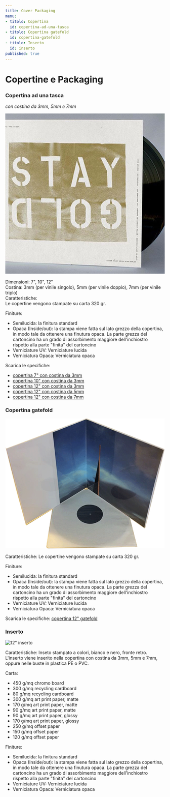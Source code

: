 ```yaml
---
title: Cover Packaging
menu:
- titolo: Copertina
  id: copertina-ad-una-tasca
- titolo: Copertina gatefold
  id: copertina-gatefold
- titolo: Inserto
  id: inserto
published: true
---
```


# Copertine e Packaging

### Copertina ad una tasca
*con costina da 3mm, 5mm e 7mm*


![12" cover costina 3mm](/img/Costina3mm_.jpg)

Dimensioni: 7", 10", 12"<br>
Costina: 3mm (per vinile singolo), 5mm (per vinile doppio), 7mm (per vinile triplo)<br>
Caratteristiche:<br>
Le copertine vengono stampate su carta 320 gr. 

Finiture:

* Semilucida: la finitura standard
* Opaca (Inside/out): la stampa viene fatta sul lato grezzo della copertina, in modo tale da ottenere una finutura opaca. La parte grezza del cartoncino ha un grado di assorbimento maggiore dell'inchiostro rispetto alla parte "finita" del cartoncino
* Verniciature UV: Verniciature lucida
* Verniciatura Opaca: Verniciatura opaca

Scarica le specifiche:

* <a href="https://dl.dropboxusercontent.com/u/6988499/TEMPLATES/Specs%20RAND/7inch_cover.pdf" target="_blank">copertina 7" con costina da 3mm</a>
* <a href="https://www.dropbox.com/home/public/TEMPLATES/Specs%20RAND?preview=12inch_cover_1lp_3mm.pdf" target="_blank">copertina 10" con costina da 3mm</a>
* <a href="https://dl.dropboxusercontent.com/u/6988499/TEMPLATES/Specs%20RAND/12inch_cover_1lp_3mm.pdf" target="_blank">copertina 12" con costina da 3mm</a>
* <a href="https://dl.dropboxusercontent.com/u/6988499/TEMPLATES/Specs%20RAND/12inch_cover_2lp_5mm.pdf" target="_blank">copertina 12" con costina da 5mm</a>
* <a href="https://dl.dropboxusercontent.com/u/6988499/TEMPLATES/Specs%20RAND/12inch_cover_3lp_7mm.pdf" target="_blank">copertina 12" con costina da 7mm</a>



### Copertina gatefold

![12" gatefold cover](/img/gatefold800px.png)

Caratteristiche:
Le copertine vengono stampate su carta 320 gr. 

Finiture:

* Semilucida: la finitura standard
* Opaca (Inside/out): la stampa viene fatta sul lato grezzo della copertina, in modo tale da ottenere una finutura opaca. La parte grezza del cartoncino ha un grado di assorbimento maggiore dell'inchiostro rispetto alla parte "finita" del cartoncino
* Verniciature UV: Verniciature lucida
* Verniciatura Opaca: Verniciatura opaca

Scarica le specifiche:
<a href="https://dl.dropboxusercontent.com/u/6988499/TEMPLATES/Specs%20RAND/12inch_klappcover_7mm.pdf" target="_blank">copertina 12" gatefold</a>


### Inserto


![12" inserto]()

Caratteristiche:
Inseto stampato a colori, bianco e nero, fronte retro. L'inserto viene inserito nella copertina con costina da 3mm, 5mm e 7mm, oppure nelle buste in plastica PE o PVC.  

Carta:

* 450 g/mq chromo board
* 300 g/mq recycling cardboard
* 80 g/mq recycling cardboard
* 300 g/mq art print paper, matte
* 170 g/mq art print paper, matte
* 90 g/mq art print paper, matte
* 90 g/mq art print paper, glossy
* 170 g/mq art print paper, glossy
* 250 g/mq offset paper
* 150 g/mq offset paper
* 120 g/mq offset paper



Finiture:

* Semilucida: la finitura standard
* Opaca (Inside/out): la stampa viene fatta sul lato grezzo della copertina, in modo tale da ottenere una finutura opaca. La parte grezza del cartoncino ha un grado di assorbimento maggiore dell'inchiostro rispetto alla parte "finita" del cartoncino
* Verniciature UV: Verniciature lucida
* Verniciatura Opaca: Verniciatura opaca

